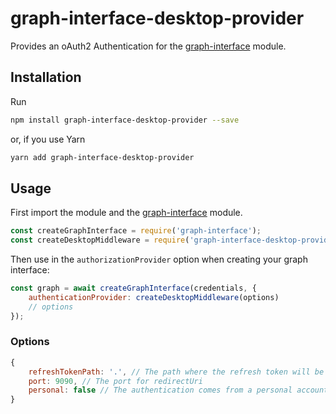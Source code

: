 # graph-interface-desktop-provider

Provides an oAuth2 Authentication for the [graph-interface](https://www.npmjs.com/package/graph-interface) module.

## Installation

Run

```bash
npm install graph-interface-desktop-provider --save
```

or, if you use Yarn

```bash
yarn add graph-interface-desktop-provider
```

## Usage

First import the module and the [graph-interface](https://www.npmjs.com/package/graph-interface) module.

```javascript
const createGraphInterface = require('graph-interface');
const createDesktopMiddleware = require('graph-interface-desktop-provider');
```

Then use in the ``authorizationProvider`` option when creating your graph interface:

```javascript
const graph = await createGraphInterface(credentials, {
    authenticationProvider: createDesktopMiddleware(options)
    // options
});
```

### Options

```javascript
{
    refreshTokenPath: '.', // The path where the refresh token will be stored
    port: 9090, // The port for redirectUri
    personal: false // The authentication comes from a personal account
}
```
